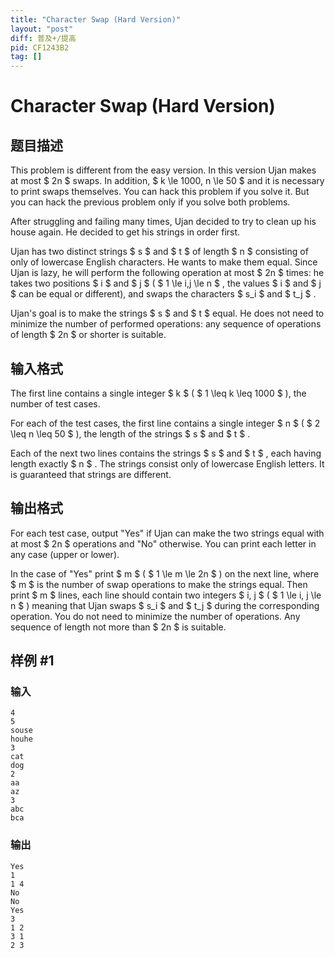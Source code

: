 ```yaml
---
title: "Character Swap (Hard Version)"
layout: "post"
diff: 普及+/提高
pid: CF1243B2
tag: []
---
```


# Character Swap (Hard Version)

## 题目描述

This problem is different from the easy version. In this version Ujan makes at most $ 2n $ swaps. In addition, $ k \le 1000, n \le 50 $ and it is necessary to print swaps themselves. You can hack this problem if you solve it. But you can hack the previous problem only if you solve both problems.

After struggling and failing many times, Ujan decided to try to clean up his house again. He decided to get his strings in order first.

Ujan has two distinct strings $ s $ and $ t $ of length $ n $ consisting of only of lowercase English characters. He wants to make them equal. Since Ujan is lazy, he will perform the following operation at most $ 2n $ times: he takes two positions $ i $ and $ j $ ( $ 1 \le i,j \le n $ , the values $ i $ and $ j $ can be equal or different), and swaps the characters $ s_i $ and $ t_j $ .

Ujan's goal is to make the strings $ s $ and $ t $ equal. He does not need to minimize the number of performed operations: any sequence of operations of length $ 2n $ or shorter is suitable.

## 输入格式

The first line contains a single integer $ k $ ( $ 1 \leq k \leq 1000 $ ), the number of test cases.

For each of the test cases, the first line contains a single integer $ n $ ( $ 2 \leq n \leq 50 $ ), the length of the strings $ s $ and $ t $ .

Each of the next two lines contains the strings $ s $ and $ t $ , each having length exactly $ n $ . The strings consist only of lowercase English letters. It is guaranteed that strings are different.

## 输出格式

For each test case, output "Yes" if Ujan can make the two strings equal with at most $ 2n $ operations and "No" otherwise. You can print each letter in any case (upper or lower).

In the case of "Yes" print $ m $ ( $ 1 \le m \le 2n $ ) on the next line, where $ m $ is the number of swap operations to make the strings equal. Then print $ m $ lines, each line should contain two integers $ i, j $ ( $ 1 \le i, j \le n $ ) meaning that Ujan swaps $ s_i $ and $ t_j $ during the corresponding operation. You do not need to minimize the number of operations. Any sequence of length not more than $ 2n $ is suitable.

## 样例 #1

### 输入

```
4
5
souse
houhe
3
cat
dog
2
aa
az
3
abc
bca

```

### 输出

```
Yes
1
1 4
No
No
Yes
3
1 2
3 1
2 3

```

